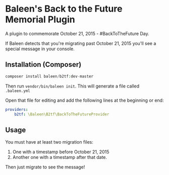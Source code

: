 # Baleen's Back to the Future Memorial Plugin
A plugin to commemorate October 21, 2015 - #BackToTheFuture Day.

If Baleen detects that you're migrating past October 21, 2015 you'll see a special message in your 
console.

## Installation (Composer)

```php
composer install baleen/b2tf:dev-master
```

Then run `vendor/bin/baleen init`. This will generate a file called `.baleen.yml`

Open that file for editing and add the following lines at the beginning or end:

```yaml
providers:
    b2tf: \Baleen\B2tf\BackToTheFutureProvider
```

## Usage

You must have at least two migration files:

1. One with a timestamp before October 21, 2015
2. Another one with a timestamp after that date.

Then just migrate to see the message!  
